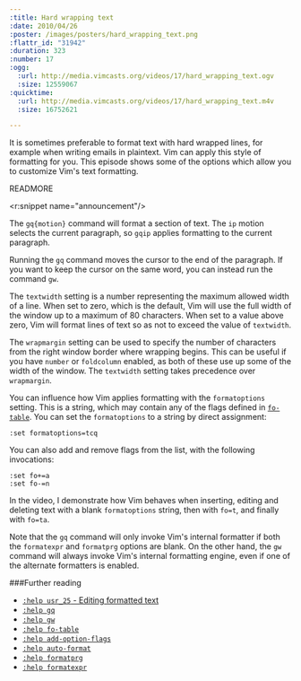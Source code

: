 ```yaml
--- 
:title: Hard wrapping text
:date: 2010/04/26
:poster: /images/posters/hard_wrapping_text.png
:flattr_id: "31942"
:duration: 323
:number: 17
:ogg: 
  :url: http://media.vimcasts.org/videos/17/hard_wrapping_text.ogv
  :size: 12559067
:quicktime: 
  :url: http://media.vimcasts.org/videos/17/hard_wrapping_text.m4v
  :size: 16752621

---
```


It is sometimes preferable to format text with hard wrapped lines, for example when writing emails in plaintext. Vim can apply this style of formatting for you. This episode shows some of the options which allow you to customize Vim's text formatting.


READMORE

<r:snippet name="announcement"/>

The `gq{motion}` command will format a section of text. The `ip` motion selects the current paragraph, so `gqip` applies formatting to the current paragraph.

Running the `gq` command moves the cursor to the end of the paragraph. If you want to keep the cursor on the same word, you can instead run the command `gw`.

The `textwidth` setting is a number representing the maximum allowed width of a line. When set to zero, which is the default, Vim will use the full width of the window up to a maximum of 80 characters. When set to a value above zero, Vim will format lines of text so as not to exceed the value of `textwidth`.

The `wrapmargin` setting can be used to specify the number of characters from the right window border where wrapping begins. This can be useful if you have `number` or `foldcolumn` enabled, as both of these use up some of the width of the window. The `textwidth` setting takes precedence over `wrapmargin`.

You can influence how Vim applies formatting with the `formatoptions` setting. This is a string, which may contain any of the flags defined in [`fo-table`][fo_table]. You can set the `formatoptions` to a string by direct assignment:

    :set formatoptions=tcq

You can also add and remove flags from the list, with the following invocations:

    :set fo+=a
    :set fo-=n

In the video, I demonstrate how Vim behaves when inserting, editing and deleting text with a blank `formatoptions` string, then with `fo=t`, and finally with `fo=ta`.

Note that the `gq` command will only invoke Vim's internal formatter if both the `formatexpr` and `formatprg` options are blank. On the other hand, the `gw` command will always invoke Vim's internal formatting engine, even if one of the alternate formatters is enabled.

###Further reading

* [`:help usr_25` - Editing formatted text][formatting]
* [`:help gq`][gq]
* [`:help gw`][gw]
* [`:help fo-table`][fo_table]
* [`:help add-option-flags`][opt_flags]
* [`:help auto-format`][auto-format]
* [`:help formatprg`][formatprg]
* [`:help formatexpr`][formatexpr]

[formatting]: http://vimdoc.sourceforge.net/htmldoc/usr_25.html
[gq]: http://vimdoc.sourceforge.net/htmldoc/change.html#gq 
[gw]: http://vimdoc.sourceforge.net/htmldoc/change.html#gw 
[auto-format]: http://vimdoc.sourceforge.net/htmldoc/change.html#auto-format
[fo_table]: http://vimdoc.sourceforge.net/htmldoc/change.html#fo-table
[opt_flags]: http://vimdoc.sourceforge.net/htmldoc/options.html#add-option-flags
[formatprg]: http://vimdoc.sourceforge.net/htmldoc/options.html#'formatprg'
[formatexpr]: http://vimdoc.sourceforge.net/htmldoc/options.html#'formatexpr'
